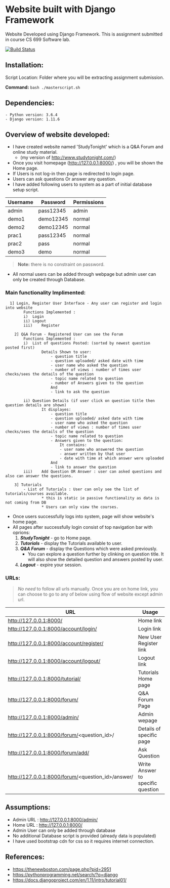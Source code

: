 # Website built with Django Framework

Website Developed using Django Framework. This is assignment submitted in course CS 699 Software lab.

[![Build Status][travis-image]][travis-url]

## Installation:

Script Location: Folder where you will be extracting assignment submission.

**Command:** `bash ./masterscript.sh`

## Dependencies:

```
- Python version: 3.6.4
- Django version: 1.11.6
```

## Overview of website developed:

- I have created website named 'StudyTonight' which is a Q&A Forum and online study material.
  - (my version of http://www.studytonight.com/)
- Once you visit homepage (http://127.0.0.1:8000/) , you will be shown the Home page.
- If Users is not log-in then page is redirected to login page.
- Users can ask questions Or answer any question.	
- I have added following users to system as a part of initial database setup script.		

| Username | Password | Permissions |
|--| -- |--|
|admin | pass12345 | admin |
|demo1 | demo12345 | normal |
|demo2 | demo12345 | normal |
|prac1 | pass12345 | normal |
|prac2 | pass | normal |
|demo3 | demo | normal |
>**Note:** there is no constraint on password.
- All normal users can be added through webpage but admin user can only be created through Database.

### Main functionality Implimented:
```
  1] Login, Register User Interface - Any user can register and login into website
		Functions Implemented :
		i) 	Login
		ii)	Logout
		iii)	Register
	
	2] Q&A Forum - Registered User can see the Forum
		Functions Implemented :
		i)	List of questions Posted: (sorted by newest question posted first)
				Details Shown to user:
					- question title
					- question uploaded/ asked date with time
					- user name who asked the question
					- number of views : number of times user checks/sees the details of the question
					- topic name related to question
					- number of Answers given to the question
					And
					- link to ask the question

		ii)	Question Details (if user click on question title then question details are shown)
				It displayes:
					- question title
					- question uploaded/ asked date with time
					- user name who asked the question
					- number of views : number of times user checks/sees the details of the question
					- topic name related to question
					- Answers given to the question:
						It contains:						
						- user name who answered the question
						- answer written by that user
						- date with time at which answer were uploaded
					And
					- link to answer the question 
		iii)	Add Question OR Answer : user can asked questions and also can answer the questions.
		
	3] Tutorials 
		- List of Tutorials : User can only see the list of tutorials/courses available.
				* this is static ie passive functionality as data is not coming from DB
				* Users can only view the courses. 
```

- Once users successfully logs into system, page will show website's home page.
- All pages after successfully login consist of top navigation bar with oprions:
  1. ***StudyTonight*** - go to Home page.
  2. ***Tutorials*** - display the Tutorials available to user.
  3. ***Q&A Forum*** - display the Questions which were asked previously.
      - You can explore a question further by clinking on question title. It will also show the detailed question and answers posted by user.
  4. ***Logout*** - expire your session.
 
### URLs:

>*No need* to follow all urls manually. Once you are on home link, you can choose to go to any of below using flow of website except admin url.

| URL | Usage |
| -- | -- |
| http://127.0.0.1:8000/ | Home link |
| http://127.0.0.1:8000/account/login/ | Login link |
| http://127.0.0.1:8000/account/register/ | New User Register link |
| http://127.0.0.1:8000/account/logout/ | Logout link |
| http://127.0.0.1:8000/tutorial/ | Tutorials Home page |
| http://127.0.0.1:8000/forum/ | Q&A Forum Page |
| http://127.0.0.1:8000/admin/ | Admin wepage |
| http://127.0.0.1:8000/forum/<question_id>/ | Details of specific page |
| http://127.0.0.1:8000/forum/add/ | Ask Question |
| http://127.0.0.1:8000/forum/<question_id>/answer/ | Write Answer to specific question |

## Assumptions:

- Admin URL : http://127.0.0.1:8000/admin/
- Home URL : http://127.0.0.1:8000/
- Admin User can only be added through database
- No additional Database script is provided (already data is populated)
- I have used bootstrap cdn for css so it requires internet connection.

## References:

- https://thenewboston.com/page.php?pid=2951
- https://pythonprogramming.net/search/?q=django
- https://docs.djangoproject.com/en/1.11/intro/tutorial01/

<!-- Markdown link & img dfn's -->
[travis-image]: https://img.shields.io/travis/dbader/node-datadog-metrics/master.svg?style=flat-square
[travis-url]: https://travis-ci.org/dbader/node-datadog-metrics


